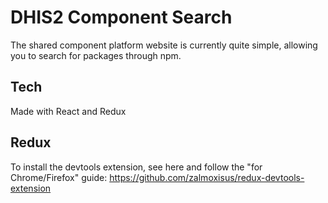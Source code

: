 # DHIS2 Component Search
The shared component platform website is currently quite simple, allowing you to search for packages through npm.

## Tech
Made with React and Redux

## Redux
To install the devtools extension, see here and follow the "for Chrome/Firefox" guide: https://github.com/zalmoxisus/redux-devtools-extension

